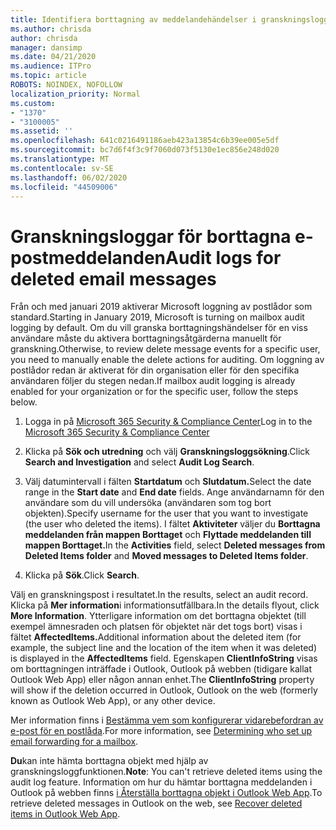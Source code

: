 ```yaml
---
title: Identifiera borttagning av meddelandehändelser i granskningsloggar
ms.author: chrisda
author: chrisda
manager: dansimp
ms.date: 04/21/2020
ms.audience: ITPro
ms.topic: article
ROBOTS: NOINDEX, NOFOLLOW
localization_priority: Normal
ms.custom:
- "1370"
- "3100005"
ms.assetid: ''
ms.openlocfilehash: 641c0216491186aeb423a13854c6b39ee005e5df
ms.sourcegitcommit: bc7d6f4f3c9f7060d073f5130e1ec856e248d020
ms.translationtype: MT
ms.contentlocale: sv-SE
ms.lasthandoff: 06/02/2020
ms.locfileid: "44509006"
---
```

# <a name="audit-logs-for-deleted-email-messages"></a><span data-ttu-id="11e5b-102">Granskningsloggar för borttagna e-postmeddelanden</span><span class="sxs-lookup"><span data-stu-id="11e5b-102">Audit logs for deleted email messages</span></span>

<span data-ttu-id="11e5b-103">Från och med januari 2019 aktiverar Microsoft loggning av postlådor som standard.</span><span class="sxs-lookup"><span data-stu-id="11e5b-103">Starting in January 2019, Microsoft is turning on mailbox audit logging by default.</span></span> <span data-ttu-id="11e5b-104">Om du vill granska borttagningshändelser för en viss användare måste du aktivera borttagningsåtgärderna manuellt för granskning.</span><span class="sxs-lookup"><span data-stu-id="11e5b-104">Otherwise, to review delete message events for a specific user, you need to manually enable the delete actions for auditing.</span></span> <span data-ttu-id="11e5b-105">Om loggning av postlådor redan är aktiverat för din organisation eller för den specifika användaren följer du stegen nedan.</span><span class="sxs-lookup"><span data-stu-id="11e5b-105">If mailbox audit logging is already enabled for your organization or for the specific user, follow the steps below.</span></span>

1. <span data-ttu-id="11e5b-106">Logga in på [Microsoft 365 Security & Compliance Center](https://protection.office.com/)</span><span class="sxs-lookup"><span data-stu-id="11e5b-106">Log in to the [Microsoft 365 Security & Compliance Center](https://protection.office.com/)</span></span>

2. <span data-ttu-id="11e5b-107">Klicka på **Sök och utredning** och välj **Granskningsloggsökning**.</span><span class="sxs-lookup"><span data-stu-id="11e5b-107">Click **Search and Investigation** and select **Audit Log Search**.</span></span>

3. <span data-ttu-id="11e5b-108">Välj datumintervall i fälten **Startdatum** och **Slutdatum.**</span><span class="sxs-lookup"><span data-stu-id="11e5b-108">Select the date range in the **Start date** and **End date** fields.</span></span> <span data-ttu-id="11e5b-109">Ange användarnamn för den användare som du vill undersöka (användaren som tog bort objekten).</span><span class="sxs-lookup"><span data-stu-id="11e5b-109">Specify username for the user that you want to investigate (the user who deleted the items).</span></span> <span data-ttu-id="11e5b-110">I fältet **Aktiviteter** väljer du **Borttagna meddelanden från mappen Borttaget** och **Flyttade meddelanden till mappen Borttaget.**</span><span class="sxs-lookup"><span data-stu-id="11e5b-110">In the **Activities** field, select **Deleted messages from Deleted Items folder** and **Moved messages to Deleted Items folder**.</span></span>

4. <span data-ttu-id="11e5b-111">Klicka på **Sök**.</span><span class="sxs-lookup"><span data-stu-id="11e5b-111">Click **Search**.</span></span>

<span data-ttu-id="11e5b-112">Välj en granskningspost i resultatet.</span><span class="sxs-lookup"><span data-stu-id="11e5b-112">In the results, select an audit record.</span></span> <span data-ttu-id="11e5b-113">Klicka på **Mer information**i informationsutfällbara.</span><span class="sxs-lookup"><span data-stu-id="11e5b-113">In the details flyout, click **More Information**.</span></span> <span data-ttu-id="11e5b-114">Ytterligare information om det borttagna objektet (till exempel ämnesraden och platsen för objektet när det togs bort) visas i fältet **AffectedItems.**</span><span class="sxs-lookup"><span data-stu-id="11e5b-114">Additional information about the deleted item (for example, the subject line and the location of the item when it was deleted) is displayed in the **AffectedItems** field.</span></span> <span data-ttu-id="11e5b-115">Egenskapen **ClientInfoString** visas om borttagningen inträffade i Outlook, Outlook på webben (tidigare kallat Outlook Web App) eller någon annan enhet.</span><span class="sxs-lookup"><span data-stu-id="11e5b-115">The **ClientInfoString** property will show if the deletion occurred in Outlook, Outlook on the web (formerly known as Outlook Web App), or any other device.</span></span>

<span data-ttu-id="11e5b-116">Mer information finns i [Bestämma vem som konfigurerar vidarebefordran av e-post för en postlåda](https://docs.microsoft.com/microsoft-365/compliance/auditing-troubleshooting-scenarios#determine-if-a-user-deleted-email-items).</span><span class="sxs-lookup"><span data-stu-id="11e5b-116">For more information, see [Determining who set up email forwarding for a mailbox](https://docs.microsoft.com/microsoft-365/compliance/auditing-troubleshooting-scenarios#determine-if-a-user-deleted-email-items).</span></span>

<span data-ttu-id="11e5b-117">**Du**kan inte hämta borttagna objekt med hjälp av granskningsloggfunktionen.</span><span class="sxs-lookup"><span data-stu-id="11e5b-117">**Note**: You can't retrieve deleted items using the audit log feature.</span></span> <span data-ttu-id="11e5b-118">Information om hur du hämtar borttagna meddelanden i Outlook på webben finns [i Återställa borttagna objekt i Outlook Web App](https://support.office.com/article/C3D8FC15-EEEF-4F1C-81DF-E27964B7EDD4).</span><span class="sxs-lookup"><span data-stu-id="11e5b-118">To retrieve deleted messages in Outlook on the web, see [Recover deleted items in Outlook Web App](https://support.office.com/article/C3D8FC15-EEEF-4F1C-81DF-E27964B7EDD4).</span></span>
